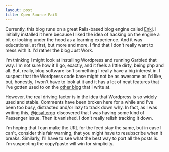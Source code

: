 ```yaml
---
layout: post
title: Open Source Fail
---
```

Currently, this blog runs on a great Rails-based blog engine called <a href="http://www.enkiblog.com/">Enki</a>. I initially installed it here because I liked the idea of hacking on the engine a bit or looking under the hood as a learning experience. And it was educational, at first, but more and more, I find that I don't really want to mess with it. I'd rather the blog Just Work.

I'm thinking I might look at installing Wordpress and running Garbled that way. I'm not sure how it'll go, exactly, and it feels a little dirty, being php and all. But, really, blog software isn't something I really have a big interest in. I suspect that the Wordpress code base might not be as awesome as I'd like, but, honestly, I won't have to look at it and it has a lot of neat features that I've gotten used to on the <a href="http://rockmost.wordpress.com/">other blog</a> that I write at.

However, the real driving factor is in the idea that Wordpress is so widely used and stable. Comments have been broken here for a while and I've been too busy, distracted and/or lazy to track down why. In fact, as I was writing this, @<a href="http://twitter.com/jcsalterego/">jcsaltergo</a> discovered that I was having some kind of Passenger issue. Then it vanished. I don't really relish tracking it down.

I'm hoping that I can make the URL for the feed stay the same, but in case I can't, consider this fair warning, that you might have to resubscribe when it breaks. Similarly, I'll have to see what the best way to port all the posts is. I'm suspecting the copy/paste will win for simplicity.
